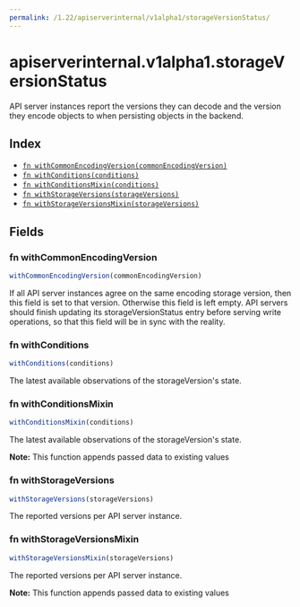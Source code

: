 ```yaml
---
permalink: /1.22/apiserverinternal/v1alpha1/storageVersionStatus/
---
```


# apiserverinternal.v1alpha1.storageVersionStatus

API server instances report the versions they can decode and the version they encode objects to when persisting objects in the backend.

## Index

* [`fn withCommonEncodingVersion(commonEncodingVersion)`](#fn-withcommonencodingversion)
* [`fn withConditions(conditions)`](#fn-withconditions)
* [`fn withConditionsMixin(conditions)`](#fn-withconditionsmixin)
* [`fn withStorageVersions(storageVersions)`](#fn-withstorageversions)
* [`fn withStorageVersionsMixin(storageVersions)`](#fn-withstorageversionsmixin)

## Fields

### fn withCommonEncodingVersion

```ts
withCommonEncodingVersion(commonEncodingVersion)
```

If all API server instances agree on the same encoding storage version, then this field is set to that version. Otherwise this field is left empty. API servers should finish updating its storageVersionStatus entry before serving write operations, so that this field will be in sync with the reality.

### fn withConditions

```ts
withConditions(conditions)
```

The latest available observations of the storageVersion's state.

### fn withConditionsMixin

```ts
withConditionsMixin(conditions)
```

The latest available observations of the storageVersion's state.

**Note:** This function appends passed data to existing values

### fn withStorageVersions

```ts
withStorageVersions(storageVersions)
```

The reported versions per API server instance.

### fn withStorageVersionsMixin

```ts
withStorageVersionsMixin(storageVersions)
```

The reported versions per API server instance.

**Note:** This function appends passed data to existing values